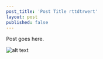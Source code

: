 ```yaml
---
post_title: 'Post Title rttdtrwert'
layout: post
published: false
---
```

Post goes here.


![alt text](https://raw.githubusercontent.com/Serhiofirst/post/master/posts/mycatpng.png)
